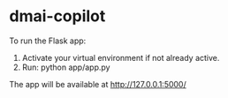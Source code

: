 # dmai-copilot

To run the Flask app:
 1. Activate your virtual environment if not already active.
 2. Run: python app/app.py

 The app will be available at http://127.0.0.1:5000/